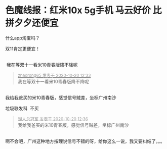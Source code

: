 # 色魔线报：红米10x 5g手机 马云好价 比拼夕夕还便宜


什么app淘宝吗？

双11肯定更便宜！<br />
<br />
<img src="static/image/smiley/default/lol.gif" smilieid="12" border="0" alt="" /><img src="static/image/smiley/default/lol.gif" smilieid="12" border="0" alt="" /><img src="static/image/smiley/default/lol.gif" smilieid="12" border="0" alt="" />

<img src="static/image/smiley/default/mad.gif" smilieid="11" border="0" alt="" /> 我在等双十一看米10青春版降不降呢

<div class="quote"><blockquote><font size="2"><a href="https://www.hostloc.com/forum.php?mod=redirect&amp;goto=findpost&amp;pid=9325752&amp;ptid=756344" target="_blank"><font color="#999999">zhaorong65 发表于 2020-10-20 12:33</font></a></font><br />
我在等双十一看米10青春版降不降呢</blockquote></div><br />
我给我爸买的米10青春版，感觉信号贼差，坐标广州南沙<img src="static/image/smiley/default/sweat.gif" smilieid="10" border="0" alt="" />

垃圾联发科&nbsp;&nbsp;不买<img id="aimg_lebBq" onclick="zoom(this, this.src, 0, 0, 0)" class="zoom" src="https://cdn.jsdelivr.net/gh/hishis/forum-master/public/images/patch.gif" onmouseover="img_onmouseoverfunc(this)" onload="thumbImg(this)" border="0" alt="" />

<div class="quote"><blockquote><font size="2"><a href="https://www.hostloc.com/forum.php?mod=redirect&amp;goto=findpost&amp;pid=9325759&amp;ptid=756344" target="_blank"><font color="#999999">湖人总冠军 发表于 2020-10-20 12:36</font></a></font><br />
我给我爸买的米10青春版，感觉信号贼差，坐标广州南沙</blockquote></div><br />
啊不会吧，广州这种地方按理说信号不错的呀，给你这么一说，我又要纠结了。。。
